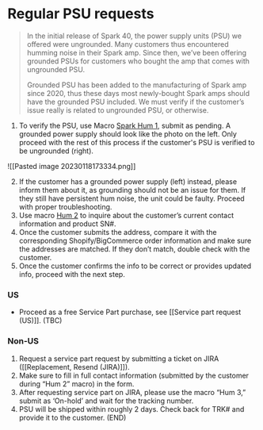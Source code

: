 # Regular PSU requests
> In the initial release of Spark 40, the power supply units (PSU) we offered were ungrounded. Many customers thus encountered humming noise in their Spark amp. Since then, we’ve been offering grounded PSUs for customers who bought the amp that comes with ungrounded PSU.
> 
> Grounded PSU has been added to the manufacturing of Spark amp since 2020, thus these days most newly-bought Spark amps should have the grounded PSU included. We must verify if the customer’s issue really is related to ungrounded PSU, or otherwise.


1. To verify the PSU, use Macro <u>Spark Hum 1</u>, submit as pending. A grounded power supply should look like the photo on the left. Only proceed with the rest of this process if the customer's PSU is verified to be ungrounded (right).

 ![[Pasted image 20230118173334.png]]
   
2. If the customer has a grounded power supply (left) instead, please inform them about it, as grounding should not be an issue for them. If they still have persistent hum noise, the unit could be faulty. Proceed with proper troubleshooting.
3. Use macro <u>Hum 2</u> to inquire about the customer’s current contact information and product SN#. 
4. Once the customer submits the address, compare it with the corresponding Shopify/BigCommerce order information and make sure the addresses are matched. If they don’t match, double check with the customer. 
5. Once the customer confirms the info to be correct or provides updated info, proceed with the next step.

### US

- Proceed as a free Service Part purchase, see [[Service part request (US)]]. (TBC)

### Non-US

1. Request a service part request by submitting a ticket on JIRA ([[Replacement, Resend (JIRA)]]).
2. Make sure to fill in full contact information (submitted by the customer during “Hum 2” macro) in the form.
3. After requesting service part on JIRA, please use the macro “Hum 3,” submit as ‘On-hold’ and wait for the tracking number.
4. PSU will be shipped within roughly 2 days. Check back for TRK# and provide it to the customer. (END)